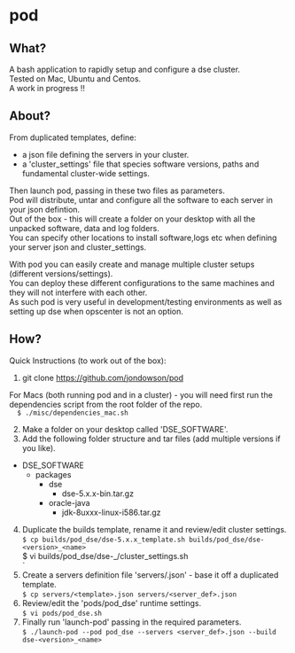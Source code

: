 # pod

## What?
A bash application to rapidly setup and configure a dse cluster.  
Tested on Mac, Ubuntu and Centos.   
A work in progress !!  

## About?
From duplicated templates, define:  
-  a json file defining the servers in your cluster.
-  a 'cluster_settings' file that species software versions, paths and fundamental cluster-wide settings.  
      
Then launch pod, passing in these two files as parameters.  
Pod will distribute, untar and configure all the software to each server in your json defintion.  
Out of the box - this will create a folder on your desktop with all the unpacked software, data and log folders.  
You can specify other locations to install software,logs etc when defining your server json and cluster_settings.

With pod you can easily create and manage multiple cluster setups (different versions/settings).  
You can deploy these different configurations to the same machines and they will not interfere with each other.  
As such pod is very useful in development/testing environments as well as setting up dse when opscenter is not an option.     

## How?

Quick Instructions (to work out of the box):  

1) git clone https://github.com/jondowson/pod  

For Macs (both running pod and in a cluster) - you will need first run the dependencies script from the root folder of the repo.  
`  
$ ./misc/dependencies_mac.sh
`     

2) Make a folder on your desktop called 'DSE_SOFTWARE'.  
3) Add the following folder structure and tar files (add multiple versions if you like).

- DSE_SOFTWARE  
  - packages  
    - dse
      - dse-5.x.x-bin.tar.gz  
    - oracle-java  
      - jdk-8uxxx-linux-i586.tar.gz  

4) Duplicate the builds template, rename it and review/edit cluster settings.  
`
$ cp builds/pod_dse/dse-5.x.x_template.sh builds/pod_dse/dse-<version>_<name>  
`  
$ vi builds/pod_dse/dse-<version>_<name>/cluster_settings.sh    
`  
5) Create a servers definition file 'servers/<name>.json' - base it off a duplicated template.  
`
$ cp servers/<template>.json servers/<server_def>.json  
`  
6) Review/edit the 'pods/pod_dse' runtime settings.  
`
$ vi pods/pod_dse.sh  
`  
7) Finally run 'launch-pod' passing in the required parameters.  
`
$ ./launch-pod --pod pod_dse --servers <server_def>.json --build dse-<version>_<name>
`
